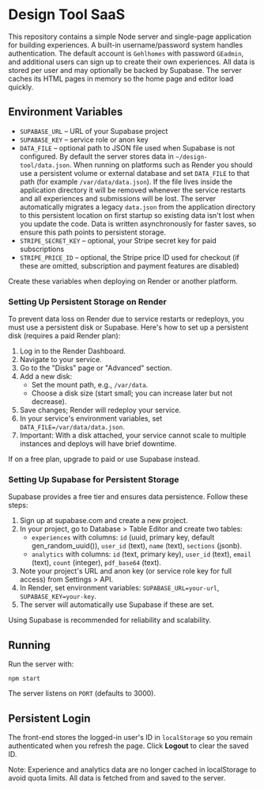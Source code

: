 # Design Tool SaaS

This repository contains a simple Node server and single-page application for building experiences. A built-in username/password system handles authentication. The default account is `Gehlhomes` with password `GEadmin`, and additional users can sign up to create their own experiences. All data is stored per user and may optionally be backed by Supabase. The server caches its HTML pages in memory so the home page and editor load quickly.

## Environment Variables

- `SUPABASE_URL` – URL of your Supabase project
- `SUPABASE_KEY` – service role or anon key
- `DATA_FILE` – optional path to JSON file used when Supabase is not configured.
  By default the server stores data in `~/design-tool/data.json`. When running
  on platforms such as Render you should use a persistent volume or external
  database and set `DATA_FILE` to that path (for example `/var/data/data.json`).
  If the file lives inside the application directory it will be removed whenever
  the service restarts and all experiences and submissions will be lost. The
  server automatically migrates a legacy `data.json` from the application
  directory to this persistent location on first startup so existing data isn't
  lost when you update the code. Data is written asynchronously for faster
  saves, so ensure this path points to persistent storage.
- `STRIPE_SECRET_KEY` – optional, your Stripe secret key for paid subscriptions
- `STRIPE_PRICE_ID` – optional, the Stripe price ID used for checkout
  (if these are omitted, subscription and payment features are disabled)

Create these variables when deploying on Render or another platform.

### Setting Up Persistent Storage on Render

To prevent data loss on Render due to service restarts or redeploys, you must use a persistent disk or Supabase. Here's how to set up a persistent disk (requires a paid Render plan):

1. Log in to the Render Dashboard.
2. Navigate to your service.
3. Go to the "Disks" page or "Advanced" section.
4. Add a new disk:
   - Set the mount path, e.g., `/var/data`.
   - Choose a disk size (start small; you can increase later but not decrease).
5. Save changes; Render will redeploy your service.
6. In your service's environment variables, set `DATA_FILE=/var/data/data.json`.
7. Important: With a disk attached, your service cannot scale to multiple instances and deploys will have brief downtime.

If on a free plan, upgrade to paid or use Supabase instead.

### Setting Up Supabase for Persistent Storage

Supabase provides a free tier and ensures data persistence. Follow these steps:

1. Sign up at supabase.com and create a new project.
2. In your project, go to Database > Table Editor and create two tables:
   - `experiences` with columns: `id` (uuid, primary key, default gen_random_uuid()), `user_id` (text), `name` (text), `sections` (jsonb).
   - `analytics` with columns: `id` (text, primary key), `user_id` (text), `email` (text), `count` (integer), `pdf_base64` (text).
3. Note your project's URL and anon key (or service role key for full access) from Settings > API.
4. In Render, set environment variables: `SUPABASE_URL=your-url`, `SUPABASE_KEY=your-key`.
5. The server will automatically use Supabase if these are set.

Using Supabase is recommended for reliability and scalability.

## Running

Run the server with:

```
npm start
```

The server listens on `PORT` (defaults to 3000).

## Persistent Login

The front-end stores the logged-in user's ID in `localStorage` so you remain
authenticated when you refresh the page. Click **Logout** to clear the saved
ID.

Note: Experience and analytics data are no longer cached in localStorage to avoid quota limits. All data is fetched from and saved to the server.
